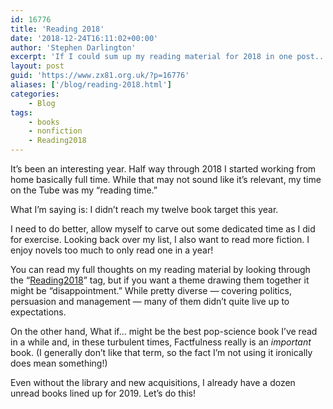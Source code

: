 ```yaml
---
id: 16776
title: 'Reading 2018'
date: '2018-12-24T16:11:02+00:00'
author: 'Stephen Darlington'
excerpt: 'If I could sum up my reading material for 2018 in one post... this would be it. '
layout: post
guid: 'https://www.zx81.org.uk/?p=16776'
aliases: ['/blog/reading-2018.html']
categories:
    - Blog
tags:
    - books
    - nonfiction
    - Reading2018
---
```


It’s been an interesting year. Half way through 2018 I started working from home basically full time. While that may not sound like it’s relevant, my time on the Tube was my “reading time.”

What I’m saying is: I didn’t reach my twelve book target this year.

I need to do better, allow myself to carve out some dedicated time as I did for exercise. Looking back over my list, I also want to read more fiction. I enjoy novels too much to only read one in a year!

You can read my full thoughts on my reading material by looking through the “[Reading2018](https://www.zx81.org.uk/tag/reading2018)” tag, but if you want a theme drawing them together it might be “disappointment.” While pretty diverse — covering politics, persuasion and management — many of them didn’t quite live up to expectations.

On the other hand, What if… might be the best pop-science book I’ve read in a while and, in these turbulent times, Factfulness really is an *important* book. (I generally don’t like that term, so the fact I’m not using it ironically does mean something!)

Even without the library and new acquisitions, I already have a dozen unread books lined up for 2019. Let’s do this!